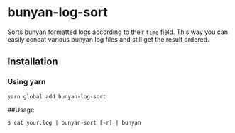 # bunyan-log-sort

Sorts bunyan formatted logs according to their `time` field. This way you can easily concat various bunyan log files and still get the result ordered.

## Installation

### Using yarn
`yarn global add bunyan-log-sort`

##Usage

`$ cat your.log | bunyan-sort [-r] | bunyan`
